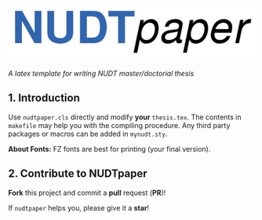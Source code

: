 # ![nudtpaper](figures/logo.png)

*A latex template for writing NUDT master/doctorial thesis*

## 1. Introduction

Use `nudtpaper.cls` directly and modify **your** `thesis.tex`. The contents in `makefile` may help you with the compiling procedure. Any third party packages or macros can be added in `mynudt.sty`.

**About Fonts:** FZ fonts are best for printing (your final version).

## 2. Contribute to NUDTpaper

**Fork** this project and commit a **pull** request (**PR**)!

If `nudtpaper` helps you, please give it a **star**!
